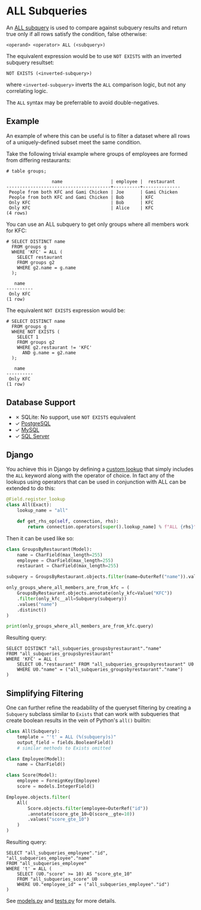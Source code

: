 ALL Subqueries
==============

An [ALL subquery](https://www.postgresql.org/docs/current/functions-subquery.html#FUNCTIONS-SUBQUERY-ALL)
is used to compare against subquery results and return true only if all rows satisfy the condition, false otherwise:


```
<operand> <operator> ALL (<subquery>)
```

The equivalent expression would be to use `NOT EXISTS` with an inverted subquery resultset:

```
NOT EXISTS (<inverted-subquery>)
```

where `<inverted-subquery>` inverts the `ALL` comparison logic, but not any correlating logic.

The `ALL` syntax may be preferrable to avoid double-negatives.


Example
-------

An example of where this can be useful is to filter a dataset where all rows of a uniquely-defined subset meet the same
condition.

Take the following trivial example where groups of employees are formed from differing restaurants:

```
# table groups;

                 name                  | employee |  restaurant
---------------------------------------+----------+--------------
 People from both KFC and Gami Chicken | Joe      | Gami Chicken
 People from both KFC and Gami Chicken | Bob      | KFC
 Only KFC                              | Bob      | KFC
 Only KFC                              | Alice    | KFC
(4 rows)
```

You can use an ALL subquery to get only groups where all members work for KFC:

```
# SELECT DISTINCT name
  FROM groups g
  WHERE 'KFC' = ALL (
    SELECT restaurant
    FROM groups g2
    WHERE g2.name = g.name
  );

   name
----------
 Only KFC
(1 row)
```

The equivalent `NOT EXISTS` expression would be:

```
# SELECT DISTINCT name
  FROM groups g
  WHERE NOT EXISTS (
    SELECT 1
    FROM groups g2
    WHERE g2.restaurant != 'KFC'
      AND g.name = g2.name
  );

   name
----------
 Only KFC
(1 row)
```


Database Support
----------------

 - ✗ SQLite: No support, use `NOT EXISTS` equivalent
 - ✓ [PostgreSQL](https://www.postgresql.org/docs/current/functions-subquery.html#FUNCTIONS-SUBQUERY-ALL)
 - ✓ [MySQL](https://dev.mysql.com/doc/refman/8.0/en/all-subqueries.html)
 - ✓ [SQL Server](https://docs.microsoft.com/en-us/sql/t-sql/language-elements/all-transact-sql)


Django
------

You achieve this in Django by defining a [custom lookup](https://docs.djangoproject.com/en/dev/howto/custom-lookups/)
that simply includes the `ALL` keyword along with the operator of choice. In fact any of the lookups using operators
that can be used in conjunction with ALL can be extended to do this:

```python
@Field.register_lookup
class All(Exact):
    lookup_name = "all"

    def get_rhs_op(self, connection, rhs):
        return connection.operators[super().lookup_name] % f"ALL {rhs}"
```

Then it can be used like so:

```python
class GroupsByRestaurant(Model):
    name = CharField(max_length=255)
    employee = CharField(max_length=255)
    restaurant = CharField(max_length=255)

subquery = GroupsByRestaurant.objects.filter(name=OuterRef("name")).values("restaurant")

only_groups_where_all_members_are_from_kfc = (
    GroupsByRestaurant.objects.annotate(only_kfc=Value("KFC"))
    .filter(only_kfc__all=Subquery(subquery))
    .values("name")
    .distinct()
)

print(only_groups_where_all_members_are_from_kfc.query)
```

Resulting query:

```
SELECT DISTINCT "all_subqueries_groupsbyrestaurant"."name"
FROM "all_subqueries_groupsbyrestaurant"
WHERE 'KFC' = ALL (
    SELECT U0."restaurant" FROM "all_subqueries_groupsbyrestaurant" U0
    WHERE U0."name" = ("all_subqueries_groupsbyrestaurant"."name")
)
```


Simplifying Filtering
---------------------

One can further refine the readability of the queryset filtering by creating a `Subquery` subclass similar
to `Exists` that can work with subqueries that create boolean results in the vein of Python's `all()` builtin:

```python
class All(Subquery):
    template = "'t' = ALL (%(subquery)s)"
    output_field = fields.BooleanField()
    # similar methods to Exists omitted

class Employee(Model):
    name = CharField()

class Score(Model):
    employee = ForeignKey(Employee)
    score = models.IntegerField()

Employee.objects.filter(
    All(
        Score.objects.filter(employee=OuterRef("id"))
        .annotate(score_gte_10=Q(score__gte=10))
        .values("score_gte_10")
    )
)
```

Resulting query:

```
SELECT "all_subqueries_employee"."id", "all_subqueries_employee"."name"
FROM "all_subqueries_employee"
WHERE 't' = ALL (
    SELECT (U0."score" >= 10) AS "score_gte_10"
    FROM "all_subqueries_score" U0
    WHERE U0."employee_id" = ("all_subqueries_employee"."id")
)
```


See [models.py](./models.py) and [tests.py](./tests.py) for more details.

